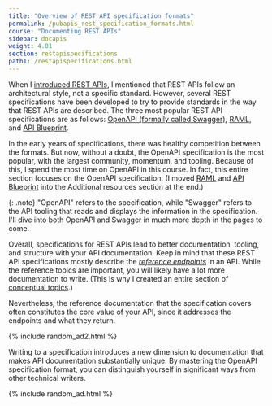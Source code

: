 ```yaml
---
title: "Overview of REST API specification formats"
permalink: /pubapis_rest_specification_formats.html
course: "Documenting REST APIs"
sidebar: docapis
weight: 4.01
section: restapispecifications
path1: /restapispecifications.html
---
```


When I [introduced REST APIs](docapis_what_is_a_rest_api.html), I mentioned that REST APIs follow an architectural style, not a specific standard. However, several REST specifications have been developed to try to provide standards in the way that REST APIs are described. The three most popular REST API specifications are as follows: [OpenAPI (formally called Swagger)](https://github.com/OAI/OpenAPI-Specification), [RAML](https://raml.org/), and [API Blueprint](https://apiblueprint.org/).

In the early years of specifications, there was healthy competition between the formats. But now, without a doubt, the OpenAPI specification is the most popular, with the largest community, momentum, and tooling. Because of this, I spend the most time on OpenAPI in this course. In fact, this entire section focuses on the OpenAPI specification. (I moved [RAML](pubapis_raml.html) and [API Blueprint](pubapis_api_blueprint.html) into the Additional resources section at the end.)

{: .note}
"OpenAPI" refers to the specification, while "Swagger" refers to the API tooling that reads and displays the information in the specification. I'll dive into both OpenAPI and Swagger in much more depth in the pages to come.

Overall, specifications for REST APIs lead to better documentation, tooling, and structure with your API documentation. Keep in mind that these REST API specifications mostly describe the [*reference endpoints*](docendpoints.html) in an API. While the reference topics are important, you will likely have a lot more documentation to write. (This is why I created an entire section of [conceptual topics](docconceptual.html).)

Nevertheless, the reference documentation that the specification covers often constitutes the core value of your API, since it addresses the endpoints and what they return.

{% include random_ad2.html %}

Writing to a specification introduces a new dimension to documentation that makes API documentation substantially unique. By mastering the OpenAPI specification format, you can distinguish yourself in significant ways from other technical writers.

{% include random_ad.html %}
